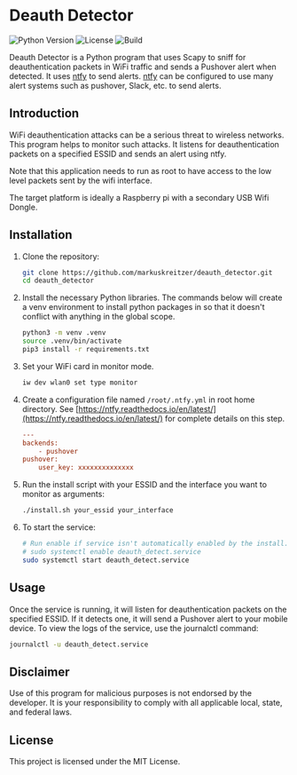 # Deauth Detector

![Python Version](https://img.shields.io/badge/python-3.7+-blue.svg)
![License](https://img.shields.io/badge/license-MIT-green.svg)
![Build](https://img.shields.io/badge/build-passing-brightgreen.svg)

Deauth Detector is a Python program that uses Scapy to sniff for deauthentication packets in WiFi traffic and sends a Pushover alert when detected. It uses [ntfy](https://ntfy.readthedocs.io/en/latest/) to send alerts. [ntfy](https://ntfy.readthedocs.io/en/latest/) can be configured to use many alert systems such as pushover, Slack, etc. to send alerts.

## Introduction

WiFi deauthentication attacks can be a serious threat to wireless networks. This program helps to monitor such attacks. It listens for deauthentication packets on a specified ESSID and sends an alert using ntfy.

Note that this application needs to run as root to have access to the low level packets sent by the wifi interface. 

The target platform is ideally a Raspberry pi with a secondary USB Wifi Dongle.

## Installation

1. Clone the repository:

   ```bash
   git clone https://github.com/markuskreitzer/deauth_detector.git
   cd deauth_detector
   ```
2. Install the necessary Python libraries. The commands below will create a venv environment to install python packages in so that it doesn't conflict with anything in the global scope.

   ```bash
   python3 -m venv .venv
   source .venv/bin/activate
   pip3 install -r requirements.txt
   ```

3. Set your WiFi card in monitor mode.

   ```bash
   iw dev wlan0 set type monitor
   ```

4. Create a configuration file named `/root/.ntfy.yml` in root home directory. See [https://ntfy.readthedocs.io/en/latest/](https://ntfy.readthedocs.io/en/latest/) for complete details on this step.

   ```cfg
   ---
   backends:
       - pushover
   pushover:
       user_key: xxxxxxxxxxxxxx
   
   ```


5. Run the install script with your ESSID and the interface you want to monitor as arguments:

   ```bash
   ./install.sh your_essid your_interface
   ```

6. To start the service:

   ```bash
   # Run enable if service isn't automatically enabled by the install.sh script.
   # sudo systemctl enable deauth_detect.service
   sudo systemctl start deauth_detect.service
   ```

## Usage
Once the service is running, it will listen for deauthentication packets on the specified ESSID. If it detects one, it will send a Pushover alert to your mobile device. To view the logs of the service, use the journalctl command:

```bash
journalctl -u deauth_detect.service
```

## Disclaimer
Use of this program for malicious purposes is not endorsed by the developer. It is your responsibility to comply with all applicable local, state, and federal laws.

## License
This project is licensed under the MIT License.

